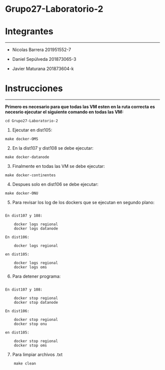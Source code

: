 # Grupo27-Laboratorio-2

# **Integrantes**

---

- Nicolas Barrera 201951552-7

- Daniel  Sepúlveda 201873065-3

- Javier Maturana 201873604-k

# **Instrucciones**

---

**Primero es necesario para que todas las VM esten en la 
ruta correcta es necesrio ejecutar el siguiente comando en
todas las VM:**


```
cd Grupo27-Laboratorio-2
```

1. Ejecutar en dist105:
```
make docker-OMS
```

2. En la dist107 y dist108 se debe ejecutar:

```
make docker-datanode
```

3. Finalmente en todas las VM se debe ejecutar: 

```
make docker-continentes
```

4. Despues solo en dist106 se debe ejecutar:

```
make docker-ONU
```



5. Para revisar los log de los dockers que se ejecutan en segundo plano:

```

En dist107 y 108:

    docker logs regional
    docker logs datanode

En dist106:

    docker logs regional

en dist105:

    docker logs regional
    docker logs oms
```
6. Para detener programa:
```

En dist107 y 108:

    docker stop regional
    docker stop datanode

En dist106:

    docker stop regional
    docker stop onu

en dist105:

    docker stop regional
    docker stop oms
```
7. Para limpiar archivos .txt
```
    make clean
```
